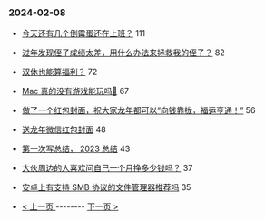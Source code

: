 ### 2024-02-08 
- [今天还有几个倒霉蛋还在上班？](https://www.v2ex.com/t/1014987) 111
- [过年发现侄子成绩太差，用什么办法来拯救我的侄子？](https://www.v2ex.com/t/1014985) 82
- [双休也能算福利？](https://www.v2ex.com/t/1014980) 72
- [Mac 真的没有游戏能玩吗🥺](https://www.v2ex.com/t/1014981) 67
- [做了一个红包封面，祝大家龙年都可以“向钱靠拢，福运亨通！”](https://www.v2ex.com/t/1014950) 56
- [送龙年微信红包封面](https://www.v2ex.com/t/1014999) 48
- [第一次写总结， 2023 总结](https://www.v2ex.com/t/1014954) 43
- [大伙周边的人喜欢问自己一个月挣多少钱吗？](https://www.v2ex.com/t/1014991) 37
- [安卓上有支持 SMB 协议的文件管理器推荐吗](https://www.v2ex.com/t/1015015) 35 

- [ < 上一页 ](https://github.com/able8/v2ex-hot-record/blob/master/2024-02-07.md) -------- [ 下一页 > ](https://github.com/able8/v2ex-hot-record/blob/master/2024-02-09.md)